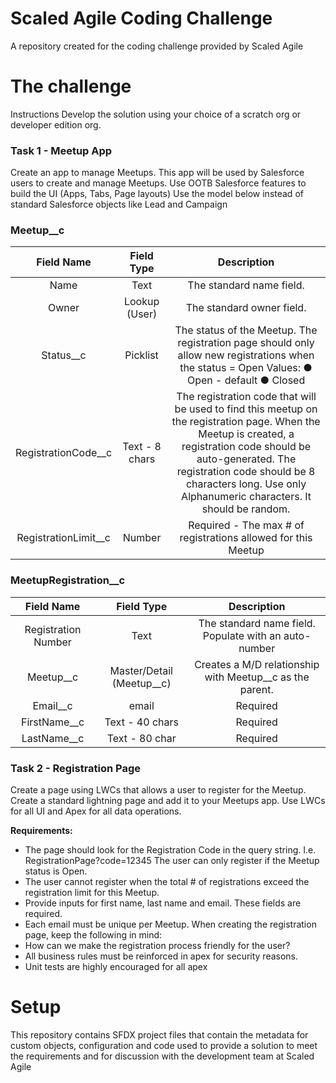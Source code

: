 # Scaled Agile Coding Challenge
 A repository created for the coding challenge provided by Scaled Agile

# The challenge
Instructions
Develop the solution using your choice of a scratch org or developer edition org.

### Task 1 - Meetup App
Create an app to manage Meetups.
This app will be used by Salesforce users to create and manage Meetups.
Use OOTB Salesforce features to build the UI (Apps, Tabs, Page layouts)
Use the model below instead of standard Salesforce objects like Lead and Campaign

### Meetup__c

| Field Name | Field Type | Description |
| :---: | :---: | :---: |
| Name | Text | The standard name field. |
| Owner | Lookup (User) | The standard owner field. |
| Status__c | Picklist | The status of the Meetup. The registration page should only allow new registrations when the status = Open Values: ● Open - default ● Closed |
| RegistrationCode__c | Text - 8 chars | The registration code that will be used to find this meetup on the registration page. When the Meetup is created, a registration code should be auto-generated. The registration code should be 8 characters long. Use only Alphanumeric characters. It should be random. |
| RegistrationLimit__c | Number | Required - The max # of registrations allowed for this Meetup |

### MeetupRegistration__c 

| Field Name | Field Type | Description |
| :---: | :---: | :---: |
| Registration Number | Text | The standard name field. Populate with an auto-number |
| Meetup__c | Master/Detail (Meetup__c) | Creates a M/D relationship with Meetup__c as the parent. |
| Email__c | email | Required |
| FirstName__c | Text - 40 chars | Required |
| LastName__c | Text - 80 char | Required |

### Task 2 - Registration Page
Create a page using LWCs that allows a user to register for the Meetup. Create a standard lightning page and add it to your Meetups app. Use LWCs for all UI and Apex for all data operations.

**Requirements:**
* The page should look for the Registration Code in the query string. I.e.
RegistrationPage?code=12345
The user can only register if the Meetup status is Open.
* The user cannot register when the total # of registrations exceed the registration limit for
this Meetup.
* Provide inputs for first name, last name and email. These fields are required.
* Each email must be unique per Meetup.
When creating the registration page, keep the following in mind:
* How can we make the registration process friendly for the user?
* All business rules must be reinforced in apex for security reasons.
* Unit tests are highly encouraged for all apex

# Setup

This repository contains SFDX project files that contain the metadata for custom objects, configuration and code used to provide a solution to meet the requirements and for discussion with the development team at Scaled Agile
